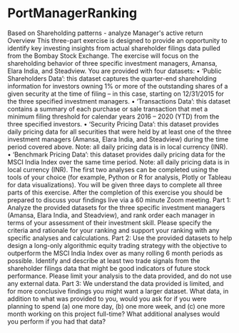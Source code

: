 # PortManagerRanking
Based on Shareholding patterns - analyze Manager's active return
Overview
This three-part exercise is designed to provide an opportunity to identify key investing insights from actual shareholder filings data pulled from the Bombay Stock Exchange. The exercise will focus on the shareholding behavior of three specific investment managers, Amansa, Elara India, and Steadview.
You are provided with four datasets:
• ‘Public Shareholders Data’: this dataset captures the quarter-end shareholding information for investors owning 1% or more of the outstanding shares of a given security at the time of filing – in this case, starting on 12/31/2015 for the three specified investment managers.
• ‘Transactions Data’: this dataset contains a summary of each purchase or sale transaction that met a minimum filing threshold for calendar years 2016 – 2020 (YTD) from the three specified investors.
• ‘Security Pricing Data’: this dataset provides daily pricing data for all securities that were held by at least one of the three investment managers (Amansa, Elara India, and Steadview) during the time period covered above. Note: all daily pricing data is in local currency (INR).
• ‘Benchmark Pricing Data’: this dataset provides daily pricing data for the MSCI India Index over the same time period. Note: all daily pricing data is in local currency (INR).
The first two analyses can be completed using the tools of your choice (for example, Python or R for analysis, Plotly or Tableau for data visualizations).
You will be given three days to complete all three parts of this exercise. After the completion of this exercise you should be prepared to discuss your findings live via a 60 minute Zoom meeting.
Part 1:
Analyze the provided datasets for the three specific investment managers (Amansa, Elara India, and Steadview), and rank order each manager in terms of your assessment of their investment skill. Please specify the criteria and rationale for your ranking and support your ranking with any specific analyses and calculations.
Part 2:
Use the provided datasets to help design a long-only algorithmic equity trading strategy with the objective to outperform the MSCI India Index over as many rolling 6 month periods as possible. Identify and describe at least two trade signals from the shareholder filings data that might be good indicators of future stock performance. Please limit your analysis to the data provided, and do not use any external data.
Part 3:
We understand the data provided is limited, and for more conclusive findings you might want a larger dataset. What data, in addition to what was provided to you, would you ask for if you were planning to spend (a) one more day, (b) one more week, and (c) one more month working on this project full-time? What additional analyses would you perform if you had that data?
